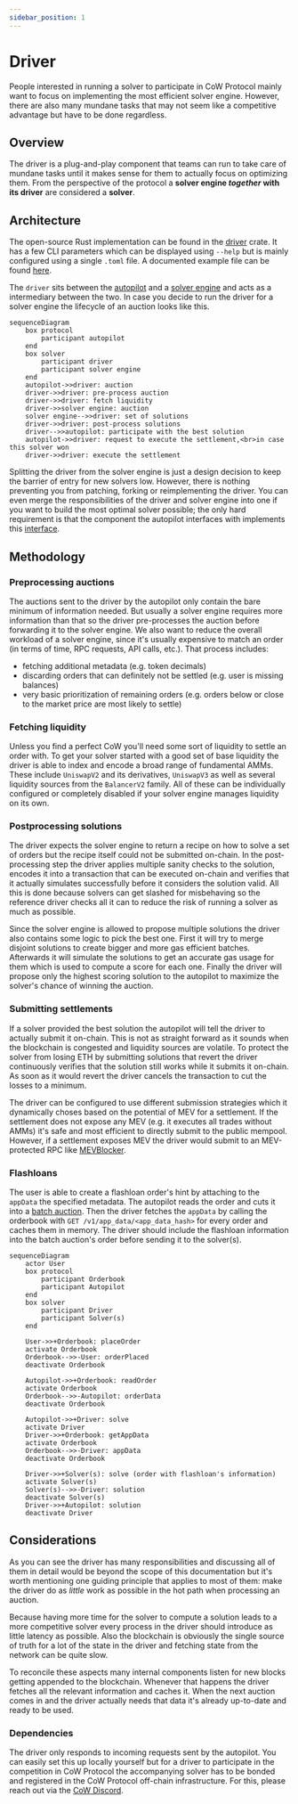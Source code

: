```yaml
---
sidebar_position: 1
---
```


# Driver

People interested in running a solver to participate in CoW Protocol mainly want to focus on implementing the most efficient solver engine.
However, there are also many mundane tasks that may not seem like a competitive advantage but have to be done regardless.

## Overview

The driver is a plug-and-play component that teams can run to take care of mundane tasks until it makes sense for them to actually focus on optimizing them.
From the perspective of the protocol a **solver engine _together_ with its driver** are considered a **solver**.

## Architecture

The open-source Rust implementation can be found in the [driver](https://github.com/cowprotocol/services/tree/main/crates/driver) crate.
It has a few CLI parameters which can be displayed using `--help` but is mainly configured using a single `.toml` file.
A documented example file can be found [here](https://github.com/cowprotocol/services/blob/main/crates/driver/example.toml).

The `driver` sits between the [autopilot](../autopilot) and a [solver engine](solver-engine) and acts as a intermediary between the two.
In case you decide to run the driver for a solver engine the lifecycle of an auction looks like this.

```mermaid
sequenceDiagram
    box protocol
        participant autopilot
    end
    box solver
        participant driver
        participant solver engine
    end
    autopilot->>driver: auction
    driver->>driver: pre-process auction
    driver->>driver: fetch liquidity
    driver->>solver engine: auction
    solver engine-->>driver: set of solutions
    driver->>driver: post-process solutions
    driver-->>autopilot: participate with the best solution
    autopilot->>driver: request to execute the settlement,<br>in case this solver won
    driver->>driver: execute the settlement
```

Splitting the driver from the solver engine is just a design decision to keep the barrier of entry for new solvers low.
However, there is nothing preventing you from patching, forking or reimplementing the driver.
You can even merge the responsibilities of the driver and solver engine into one if you want to build the most optimal solver possible; the only hard requirement is that the component the autopilot interfaces with implements this [interface](/cow-protocol/reference/apis/driver).

## Methodology

### Preprocessing auctions

The auctions sent to the driver by the autopilot only contain the bare minimum of information needed.
But usually a solver engine requires more information than that so the driver pre-processes the auction before forwarding it to the solver engine.
We also want to reduce the overall workload of a solver engine, since it's usually expensive to match an order (in terms of time, RPC requests, API calls, etc.).
That process includes:
* fetching additional metadata (e.g. token decimals)
* discarding orders that can definitely not be settled (e.g. user is missing balances)
* very basic prioritization of remaining orders (e.g. orders below or close to the market price are most likely to settle)

### Fetching liquidity

Unless you find a perfect CoW you'll need some sort of liquidity to settle an order with.
To get your solver started with a good set of base liquidity the driver is able to index and encode a broad range of fundamental AMMs.
These include `UniswapV2` and its derivatives, `UniswapV3` as well as several liquidity sources from the `BalancerV2` family.
All of these can be individually configured or completely disabled if your solver engine manages liquidity on its own.

### Postprocessing solutions

The driver expects the solver engine to return a recipe on how to solve a set of orders but the recipe itself could not be submitted on-chain.
In the post-processing step the driver applies multiple sanity checks to the solution, encodes it into a transaction that can be executed on-chain and verifies that it actually simulates successfully before it considers the solution valid.
All this is done because solvers can get slashed for misbehaving so the reference driver checks all it can to reduce the risk of running a solver as much as possible.

Since the solver engine is allowed to propose multiple solutions the driver also contains some logic to pick the best one.
First it will try to merge disjoint solutions to create bigger and more gas efficient batches.
Afterwards it will simulate the solutions to get an accurate gas usage for them which is used to compute a score for each one.
Finally the driver will propose only the highest scoring solution to the autopilot to maximize the solver's chance of winning the auction.

### Submitting settlements

If a solver provided the best solution the autopilot will tell the driver to actually submit it on-chain.
This is not as straight forward as it sounds when the blockchain is congested and liquidity sources are volatile.
To protect the solver from losing ETH by submitting solutions that revert the driver continuously verifies that the solution still works while it submits it on-chain.
As soon as it would revert the driver cancels the transaction to cut the losses to a minimum.

The driver can be configured to use different submission strategies which it dynamically choses based on the potential of MEV for a settlement.
If the settlement does not expose any MEV (e.g. it executes all trades without AMMs) it's safe and most efficient to directly submit to the public mempool.
However, if a settlement exposes MEV the driver would submit to an MEV-protected RPC like [MEVBlocker](https://mevblocker.io).

### Flashloans

The user is able to create a flashloan order's hint by attaching to the `appData` the specified metadata. The autopilot reads the order and cuts it into a [batch auction](../introduction/batch-auctions). Then the driver fetches the `appData` by calling the orderbook with `GET /v1/app_data/<app_data_hash>` for every order and caches them in memory. The driver should include the flashloan information into the batch auction's order before sending it to the solver(s).


```mermaid
sequenceDiagram
    actor User
    box protocol
        participant Orderbook
        participant Autopilot
    end
    box solver
        participant Driver
        participant Solver(s)
    end

    User->>+Orderbook: placeOrder
    activate Orderbook
    Orderbook-->>-User: orderPlaced
    deactivate Orderbook

    Autopilot->>+Orderbook: readOrder
    activate Orderbook
    Orderbook-->>-Autopilot: orderData
    deactivate Orderbook

    Autopilot->>+Driver: solve
    activate Driver
    Driver->>+Orderbook: getAppData
    activate Orderbook
    Orderbook-->>-Driver: appData
    deactivate Orderbook

    Driver->>+Solver(s): solve (order with flashloan's information)
    activate Solver(s)
    Solver(s)-->>-Driver: solution
    deactivate Solver(s)
    Driver->>+Autopilot: solution
    deactivate Driver
```

## Considerations

As you can see the driver has many responsibilities and discussing all of them in detail would be beyond the scope of this documentation but it's worth mentioning one guiding principle that applies to most of them: 
make the driver do as _little_ work as possible in the hot path when processing an auction.

Because having more time for the solver to compute a solution leads to a more competitive solver every process in the driver should introduce as little latency as possible.
Also the blockchain is obviously the single source of truth for a lot of the state in the driver and fetching state from the network can be quite slow.

To reconcile these aspects many internal components listen for new blocks getting appended to the blockchain.
Whenever that happens the driver fetches all the relevant information and caches it.
When the next auction comes in and the driver actually needs that data it's already up-to-date and ready to be used.

### Dependencies

The driver only responds to incoming requests sent by the autopilot.
You can easily set this up locally yourself but for a driver to participate in the competition in CoW Protocol the accompanying solver has to be bonded and registered in the CoW Protocol off-chain infrastructure.
For this, please reach out via the [CoW Discord](https://discord.gg/cowprotocol).
